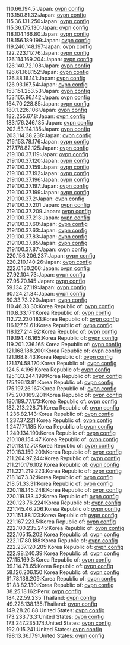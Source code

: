 110.66.194.5:Japan: [ovpn config](vpn/110_66_194_5.ovpn)  
113.150.81.32:Japan: [ovpn config](vpn/113_150_81_32.ovpn)  
115.36.131.250:Japan: [ovpn config](vpn/115_36_131_250.ovpn)  
115.36.175.130:Japan: [ovpn config](vpn/115_36_175_130.ovpn)  
118.104.166.80:Japan: [ovpn config](vpn/118_104_166_80.ovpn)  
118.156.189.199:Japan: [ovpn config](vpn/118_156_189_199.ovpn)  
119.240.148.197:Japan: [ovpn config](vpn/119_240_148_197.ovpn)  
122.223.117.76:Japan: [ovpn config](vpn/122_223_117_76.ovpn)  
126.114.169.204:Japan: [ovpn config](vpn/126_114_169_204.ovpn)  
126.140.72.108:Japan: [ovpn config](vpn/126_140_72_108.ovpn)  
126.61.168.152:Japan: [ovpn config](vpn/126_61_168_152.ovpn)  
126.88.16.141:Japan: [ovpn config](vpn/126_88_16_141.ovpn)  
126.93.167.54:Japan: [ovpn config](vpn/126_93_167_54.ovpn)  
153.151.253.53:Japan: [ovpn config](vpn/153_151_253_53.ovpn)  
153.165.96.142:Japan: [ovpn config](vpn/153_165_96_142.ovpn)  
164.70.228.85:Japan: [ovpn config](vpn/164_70_228_85.ovpn)  
180.1.226.106:Japan: [ovpn config](vpn/180_1_226_106.ovpn)  
182.255.67.8:Japan: [ovpn config](vpn/182_255_67_8.ovpn)  
183.176.246.185:Japan: [ovpn config](vpn/183_176_246_185.ovpn)  
202.53.114.135:Japan: [ovpn config](vpn/202_53_114_135.ovpn)  
203.114.38.238:Japan: [ovpn config](vpn/203_114_38_238.ovpn)  
216.153.78.176:Japan: [ovpn config](vpn/216_153_78_176.ovpn)  
217.178.82.125:Japan: [ovpn config](vpn/217_178_82_125.ovpn)  
219.100.37.119:Japan: [ovpn config](vpn/219_100_37_119.ovpn)  
219.100.37.120:Japan: [ovpn config](vpn/219_100_37_120.ovpn)  
219.100.37.159:Japan: [ovpn config](vpn/219_100_37_159.ovpn)  
219.100.37.192:Japan: [ovpn config](vpn/219_100_37_192.ovpn)  
219.100.37.196:Japan: [ovpn config](vpn/219_100_37_196.ovpn)  
219.100.37.197:Japan: [ovpn config](vpn/219_100_37_197.ovpn)  
219.100.37.199:Japan: [ovpn config](vpn/219_100_37_199.ovpn)  
219.100.37.2:Japan: [ovpn config](vpn/219_100_37_2.ovpn)  
219.100.37.201:Japan: [ovpn config](vpn/219_100_37_201.ovpn)  
219.100.37.209:Japan: [ovpn config](vpn/219_100_37_209.ovpn)  
219.100.37.213:Japan: [ovpn config](vpn/219_100_37_213.ovpn)  
219.100.37.60:Japan: [ovpn config](vpn/219_100_37_60.ovpn)  
219.100.37.63:Japan: [ovpn config](vpn/219_100_37_63.ovpn)  
219.100.37.83:Japan: [ovpn config](vpn/219_100_37_83.ovpn)  
219.100.37.85:Japan: [ovpn config](vpn/219_100_37_85.ovpn)  
219.100.37.87:Japan: [ovpn config](vpn/219_100_37_87.ovpn)  
220.156.206.237:Japan: [ovpn config](vpn/220_156_206_237.ovpn)  
220.210.140.26:Japan: [ovpn config](vpn/220_210_140_26.ovpn)  
222.0.130.206:Japan: [ovpn config](vpn/222_0_130_206.ovpn)  
27.92.104.73:Japan: [ovpn config](vpn/27_92_104_73.ovpn)  
27.95.70.145:Japan: [ovpn config](vpn/27_95_70_145.ovpn)  
59.134.27.119:Japan: [ovpn config](vpn/59_134_27_119.ovpn)  
60.124.21.34:Japan: [ovpn config](vpn/60_124_21_34.ovpn)  
60.33.73.220:Japan: [ovpn config](vpn/60_33_73_220.ovpn)  
110.46.33.30:Korea Republic of: [ovpn config](vpn/110_46_33_30.ovpn)  
110.8.33.171:Korea Republic of: [ovpn config](vpn/110_8_33_171.ovpn)  
112.72.230.183:Korea Republic of: [ovpn config](vpn/112_72_230_183.ovpn)  
116.127.51.61:Korea Republic of: [ovpn config](vpn/116_127_51_61.ovpn)  
118.127.214.92:Korea Republic of: [ovpn config](vpn/118_127_214_92.ovpn)  
119.194.46.165:Korea Republic of: [ovpn config](vpn/119_194_46_165.ovpn)  
119.201.236.165:Korea Republic of: [ovpn config](vpn/119_201_236_165.ovpn)  
121.168.188.200:Korea Republic of: [ovpn config](vpn/121_168_188_200.ovpn)  
121.168.8.43:Korea Republic of: [ovpn config](vpn/121_168_8_43.ovpn)  
121.174.58.170:Korea Republic of: [ovpn config](vpn/121_174_58_170.ovpn)  
124.5.4.196:Korea Republic of: [ovpn config](vpn/124_5_4_196.ovpn)  
125.133.244.199:Korea Republic of: [ovpn config](vpn/125_133_244_199.ovpn)  
175.196.13.81:Korea Republic of: [ovpn config](vpn/175_196_13_81.ovpn)  
175.197.26.167:Korea Republic of: [ovpn config](vpn/175_197_26_167.ovpn)  
175.200.169.201:Korea Republic of: [ovpn config](vpn/175_200_169_201.ovpn)  
180.189.77.173:Korea Republic of: [ovpn config](vpn/180_189_77_173.ovpn)  
182.213.228.71:Korea Republic of: [ovpn config](vpn/182_213_228_71.ovpn)  
1.236.82.143:Korea Republic of: [ovpn config](vpn/1_236_82_143.ovpn)  
1.237.37.221:Korea Republic of: [ovpn config](vpn/1_237_37_221.ovpn)  
1.247.171.185:Korea Republic of: [ovpn config](vpn/1_247_171_185.ovpn)  
1.249.134.190:Korea Republic of: [ovpn config](vpn/1_249_134_190.ovpn)  
210.108.154.47:Korea Republic of: [ovpn config](vpn/210_108_154_47.ovpn)  
210.113.12.70:Korea Republic of: [ovpn config](vpn/210_113_12_70.ovpn)  
210.183.159.209:Korea Republic of: [ovpn config](vpn/210_183_159_209.ovpn)  
211.204.97.244:Korea Republic of: [ovpn config](vpn/211_204_97_244.ovpn)  
211.210.176.102:Korea Republic of: [ovpn config](vpn/211_210_176_102.ovpn)  
211.221.219.223:Korea Republic of: [ovpn config](vpn/211_221_219_223.ovpn)  
218.147.3.32:Korea Republic of: [ovpn config](vpn/218_147_3_32.ovpn)  
218.51.33.31:Korea Republic of: [ovpn config](vpn/218_51_33_31.ovpn)  
220.118.145.248:Korea Republic of: [ovpn config](vpn/220_118_145_248.ovpn)  
220.119.133.42:Korea Republic of: [ovpn config](vpn/220_119_133_42.ovpn)  
220.123.76.224:Korea Republic of: [ovpn config](vpn/220_123_76_224.ovpn)  
221.145.46.206:Korea Republic of: [ovpn config](vpn/221_145_46_206.ovpn)  
221.151.88.123:Korea Republic of: [ovpn config](vpn/221_151_88_123.ovpn)  
221.167.223.5:Korea Republic of: [ovpn config](vpn/221_167_223_5.ovpn)  
222.100.235.245:Korea Republic of: [ovpn config](vpn/222_100_235_245.ovpn)  
222.105.15.202:Korea Republic of: [ovpn config](vpn/222_105_15_202.ovpn)  
222.117.80.188:Korea Republic of: [ovpn config](vpn/222_117_80_188.ovpn)  
222.237.120.205:Korea Republic of: [ovpn config](vpn/222_237_120_205.ovpn)  
222.98.240.39:Korea Republic of: [ovpn config](vpn/222_98_240_39.ovpn)  
27.115.169.3:Korea Republic of: [ovpn config](vpn/27_115_169_3.ovpn)  
39.114.78.65:Korea Republic of: [ovpn config](vpn/39_114_78_65.ovpn)  
58.126.206.150:Korea Republic of: [ovpn config](vpn/58_126_206_150.ovpn)  
61.78.138.209:Korea Republic of: [ovpn config](vpn/61_78_138_209.ovpn)  
61.83.82.130:Korea Republic of: [ovpn config](vpn/61_83_82_130.ovpn)  
38.25.18.162:Peru: [ovpn config](vpn/38_25_18_162.ovpn)  
184.22.59.235:Thailand: [ovpn config](vpn/184_22_59_235.ovpn)  
49.228.138.135:Thailand: [ovpn config](vpn/49_228_138_135.ovpn)  
149.28.20.88:United States: [ovpn config](vpn/149_28_20_88.ovpn)  
173.233.73.3:United States: [ovpn config](vpn/173_233_73_3.ovpn)  
173.247.235.174:United States: [ovpn config](vpn/173_247_235_174.ovpn)  
192.0.15.241:United States: [ovpn config](vpn/192_0_15_241.ovpn)  
198.13.36.179:United States: [ovpn config](vpn/198_13_36_179.ovpn)  
